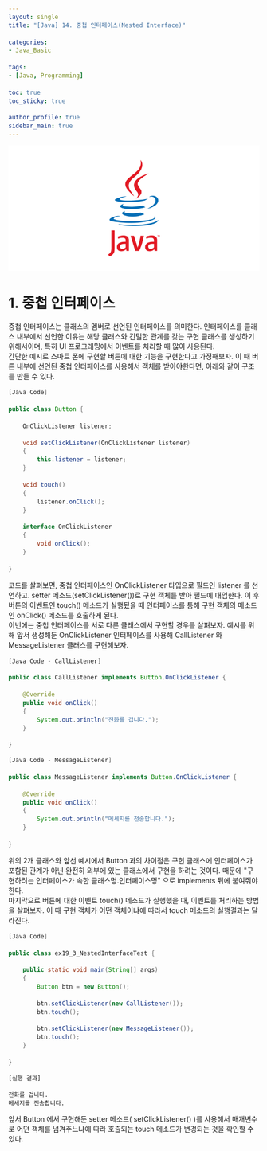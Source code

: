 ```yaml
---
layout: single
title: "[Java] 14. 중첩 인터페이스(Nested Interface)"

categories:
- Java_Basic

tags:
- [Java, Programming]

toc: true
toc_sticky: true

author_profile: true
sidebar_main: true
---
```


![java_template](/assets/images/blog_template/java.jpg)

# 1. 중첩 인터페이스
중첩 인터페이스는 클래스의 멤버로 선언된 인터페이스를 의미한다. 인터페이스를 클래스 내부에서 선언한 이유는 해당 클래스와 긴밀한 관계를 갖는 구현 클래스를 생성하기 위해서이며, 특히 UI 프로그래밍에서 이벤트를 처리할 때 많이 사용된다.<br>
간단한 예시로 스마트 폰에 구현할 버튼에 대한 기능을 구현한다고 가정해보자. 이 때 버튼 내부에 선언된 중첩 인터페이스를 사용해서 객체를 받아야한다면, 아래와 같이 구조를 만들 수 있다.

```java
[Java Code]

public class Button {

    OnClickListener listener;
    
    void setClickListener(OnClickListener listener)
    {
        this.listener = listener;
    }
    
    void touch()
    {
        listener.onClick();
    }
    
    interface OnClickListener 
    {
        void onClick();
    }

}
```

코드를 살펴보면, 중첩 인터페이스인 OnClickListener 타입으로 필드인 listener 를 선언하고. setter 메소드(setClickListener())로 구현 객체를 받아 필드에 대입한다. 이 후 버튼의 이벤트인 touch() 메소드가 실행됬을 때 인터페이스를 통해 구현 객체의 메소드인 onClick() 메소드를 호출하게 된다.<br>
이번에는 중첩 인터페이스를 서로 다른 클래스에서 구현할 경우를 살펴보자. 예시를 위해 앞서 생성해둔 OnClickListener 인터페이스를 사용해 CallListener 와 MessageListener 클래스를 구현해보자.<br>

```java
[Java Code - CallListener]

public class CallListener implements Button.OnClickListener {

    @Override
    public void onClick()
    {
        System.out.println("전화를 겁니다.");
    }

}
```

```java
[Java Code - MessageListener]

public class MessageListener implements Button.OnClickListener {

    @Override
    public void onClick()
    {
        System.out.println("메세지를 전송합니다.");
    }

}
```

위의 2개 클래스와 앞선 예시에서 Button 과의 차이점은 구현 클래스에 인터페이스가 포함된 관계가 아닌 완전히 외부에 있는 클래스에서 구현을 하려는 것이다. 때문에  "구현하려는 인터페이스가 속한 클래스명.인터페이스명" 으로 implements 뒤에 붙여줘야한다.<br>
마지막으로 버튼에 대한 이벤트 touch() 메소드가 실행했을 때, 이벤트를 처리하는 방법을 살펴보자. 이 때 구현 객체가 어떤 객체이냐에 따라서 touch 메소드의 실행결과는 달라진다.<br>

```java
[Java Code]

public class ex19_3_NestedInterfaceTest {

    public static void main(String[] args)
    {
        Button btn = new Button();

        btn.setClickListener(new CallListener());
        btn.touch();

        btn.setClickListener(new MessageListener());
        btn.touch();
    }

}
```

```text
[실행 결과]

전화를 겁니다.
메세지를 전송합니다.
```

앞서 Button 에서 구현해둔 setter 메소드( setClickListener() )를 사용해서 매개변수로 어떤 객체를 넘겨주느냐에 따라 호출되는 touch 메소드가 변경되는 것을 확인할 수 있다.
